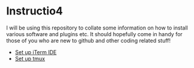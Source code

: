 # Instructio4

I will be using this repository to collate some information on how to install various software and plugins etc. It should hopefully come in handy for those of you who are new to github and other coding related stuff!

* [Set up iTerm IDE](https://github.com/pn101/instructio4/blob/master/iTerm/install.md)
* [Set up tmux](https://github.com/pn101/instructio4/blob/master/tmux/install.md)
